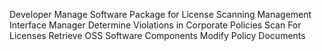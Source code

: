 Developer
Manage Software Package for License Scanning
Management Interface
Manager
Determine Violations in Corporate Policies
Scan For Licenses
Retrieve OSS Software Components 
Modify Policy Documents
